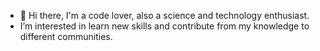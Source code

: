 - 👋 Hi there, I'm a code lover, also a science and technology enthusiast.
- I’m interested in learn new skills and contribute from my knowledge to different communities.



<!---
ArmandoSC99/ArmandoSC99 is a ✨ special ✨ repository because its `README.md` (this file) appears on your GitHub profile.
You can click the Preview link to take a look at your changes.
--->
